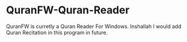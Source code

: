 # QuranFW-Quran-Reader
QuranFW is curretly a Quran Reader For Windows. Inshallah I would add Quran Recitation in this program in future.
